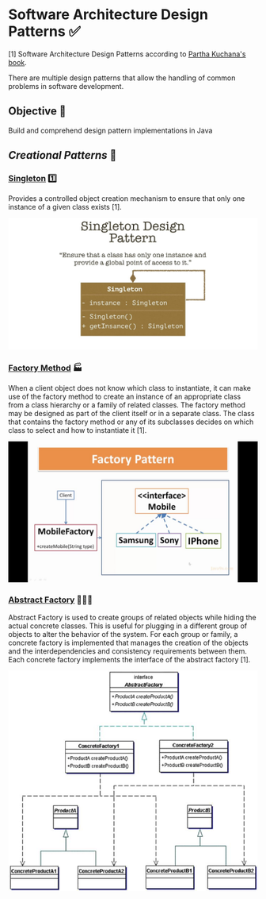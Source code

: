 # Software Architecture Design Patterns :white_check_mark:
[1] Software Architecture Design Patterns according to [Partha Kuchana's book](https://github.com/lsofiadb/Software-Architecture-Design-Patterns/blob/main/Book/Partha%20Kuchana%20-%20Software%20Architecture%20Design%20Patterns%20in%20Java%20(2004).pdf).  

There are multiple design patterns that allow the handling of common problems in software development.

## Objective :telescope:

Build and comprehend design pattern implementations in Java

## *Creational Patterns* :construction:
### [Singleton](https://github.com/lsofiadb/Software-Architecture-Design-Patterns/tree/main/SingletonWithGUI) :one:
<p>Provides a controlled object creation mechanism to ensure that only one instance of a given class exists [1].</p>
<div  align="center">
<img  width="600px" src="https://github.com/lsofiadb/Software-Architecture-Design-Patterns/blob/main/Images/Singleton.jpg">
</div>

### [Factory Method](https://github.com/lsofiadb/Software-Architecture-Design-Patterns/tree/main/FactoryMethodWithGUI) :factory:
<p text-align="justify">When a client object does not know which class to instantiate, it can make use of the factory method to create an instance of an appropriate class from a class hierarchy or a family of related classes. The factory method may be designed as part of the client itself or in a separate class.
The class that contains the factory method or any of its subclasses decides on which class to select and how to instantiate it [1].</p>
<div  align="center">
<img  width="600px" src="https://github.com/lsofiadb/Software-Architecture-Design-Patterns/blob/main/Images/factoryMethod.jpg">
</div>

### [Abstract Factory](https://github.com/lsofiadb/Software-Architecture-Design-Patterns/tree/main/AbstractFactory) :department_store::european_post_office::city_sunrise:
<p>Abstract Factory is used to create groups of related objects while hiding the actual concrete classes. This is useful for plugging in a different group of objects to alter the behavior of the system. For each group or family, a concrete factory is implemented that manages the creation of the objects and the interdependencies and consistency requirements between them. Each concrete factory implements the interface of the abstract factory [1].  </p>
<div  align="center">
<img  width="600px" src="https://github.com/lsofiadb/Software-Architecture-Design-Patterns/blob/main/Images/abstractFactory.jpg">
</div>
